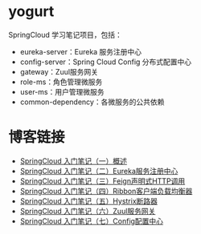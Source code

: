 # yogurt
SpringCloud 学习笔记项目，包括：
- eureka-server：Eureka 服务注册中心
- config-server：Spring Cloud Config 分布式配置中心
- gateway：Zuul服务网关
- role-ms：角色管理微服务
- user-ms：用户管理微服务
- common-dependency：各微服务的公共依赖

# 博客链接
* [SpringCloud 入门笔记（一）概述](https://blog.csdn.net/greedystar/article/details/88989070)
* [SpringCloud 入门笔记（二）Eureka服务注册中心](https://blog.csdn.net/greedystar/article/details/88989630)
* [SpringCloud 入门笔记（三）Feign声明式HTTP调用](https://blog.csdn.net/greedystar/article/details/88993324)
* [SpringCloud 入门笔记（四）Ribbon客户端负载均衡器](https://blog.csdn.net/greedystar/article/details/88994021)
* [SpringCloud 入门笔记（五）Hystrix断路器](https://blog.csdn.net/greedystar/article/details/88998227)
* [SpringCloud 入门笔记（六）Zuul服务网关](https://blog.csdn.net/greedystar/article/details/88999788)
* [SpringCloud 入门笔记（七）Config配置中心](https://blog.csdn.net/greedystar/article/details/89006341)